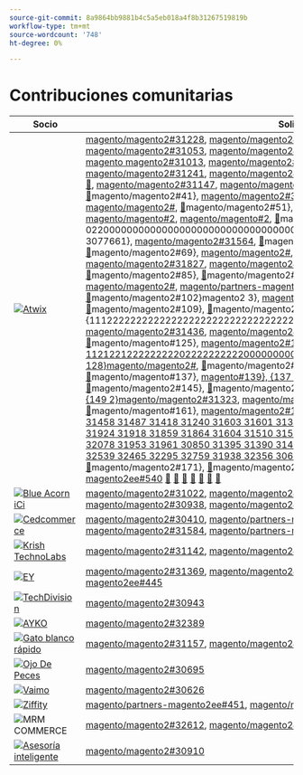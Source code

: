 ```yaml
---
source-git-commit: 8a9864bb9881b4c5a5eb018a4f8b31267519819b
workflow-type: tm+mt
source-wordcount: '748'
ht-degree: 0%

---
```

# Contribuciones comunitarias

| Socio | Solicitudes de extracción | Problemas relacionados con GitHub |
| ------- | ------- | ------- |
| <a target="_blank" href="https://partners.magento.com/portal/directory/?query=Atwix"><img alt="Atwix" src="https://avatars.githubusercontent.com/t/2617739?s=400&v=4"></a> | [magento/magento2#31228](https://github.com/magento/magento2/pull/31228), [magento/magento2#31025](https://github.com/magento/magento2/pull/31025), [magento/magento2#30996](https://github.com/magento/magento2/pull/30996), [magento/magento2#31128](https://github.com/magento/magento2/pull/31128), [magento/magento2#31053](https://github.com/magento/magento2/pull/31053), [magento/magento2#30837](https://github.com/magento/magento2/pull/30837), [magento/magento2#31433](https://github.com/magento/magento2/pull/31433), [magento/magento2#31079](https://github.com/magento/magento2/pull/31079), [magento magento2#31013](https://github.com/magento/magento2/pull/31013), [magento/magento2#31261](https://github.com/magento/magento2/pull/31261), [magento/magento2#31016](https://github.com/magento/magento2/pull/31016), [magento/magento2#30986](https://github.com/magento/magento2/pull/30986), [magento/magento2#31241](https://github.com/magento/magento2/pull/31241), [magento/magento2#31243](https://github.com/magento/magento2/pull/31243), [magento/magento2#31221](https://github.com/magento/magento2/pull/31221), [magento/magento2#31123](https://github.com/magento/magento2/pull/30776) [&#128279;](https://github.com/magento/magento2/pull/31123), [magento/magento2#31147](https://github.com/magento/magento2/pull/31147), [magento/magento2#31097](https://github.com/magento/magento2/pull/31097), [magento/magento#31287](https://github.com/magento/magento2/pull/31287), [magento/magento#31099](https://github.com/magento/magento2/pull/31099), [&#128279;](https://github.com/magento/magento2/pull/31634)magento/magento2#41&rbrace;, [magento/magento2#31420](https://github.com/magento/magento2/pull/31320), [magento/magento2#45&rbrace;, ](https://github.com/magento/magento2/pull/31420),  6&rbrace;magento/magento2#31320[&#128279;](https://github.com/magento/magento2/pull/31564), [magento/magento2#](https://github.com/magento/magento2/pull/31827), [&#128279;](https://github.com/magento/magento2/issues/31575)magento/magento2#51&rbrace;, [&#128279;](https://github.com/magento/magento2/pull/30623)magento/magento#53&rbrace;, [magento/magento#2, ](https://github.com/magento/magento2/pull/31436), [magento/magento#2](https://github.com/magento/magento2/pull/31371), [magento/magento#2](https://github.com/magento/magento2/pull/31323), [&#128279;](https://github.com/magento/magento2/pull/32356)magento/magento#magento2 2 02200000000000000000000000000000000000000000000000000000000000000000000000000 3077661&rbrace;, [magento/magento2#31564](https://github.com/magento/magento2/pull/31009), [&#128279;](https://github.com/magento/magento2/pull/32465)magento/magento2#65&rbrace;, [&#128279;](https://github.com/magento/magento2/pull/32539)magento/magento2#67&rbrace;, [&#128279;](https://github.com/magento/magento2/pull/32353)magento/magento2#69&rbrace;, [magento/magento2#](https://github.com/magento/magento2/pull/31487), [&#128279;](https://github.com/magento/magento2/pull/32517)magento/magento2#73&rbrace;, [&#128279;](https://github.com/magento/magento2/pull/32524)magento/magento2#75&rbrace;magento2&rbrace;, [magento/magento2#31827](https://github.com/magento/magento2/pull/31603), [magento/magento2#](https://github.com/magento/magento2/pull/31601), [&#128279;](https://github.com/magento/magento2/pull/32477)magento/magento2#81&rbrace;, [&#128279;](https://github.com/magento/magento2/pull/32467)magento/magento2#83&rbrace;, [&#128279;](https://github.com/magento/magento2/pull/31395)magento/magento2#85&rbrace;, [&#128279;](https://github.com/magento/magento2/pull/30850)magento/magento2#87&rbrace;, [magento/magento2#89&rbrace;, {90 magento/magento2#31592](https://github.com/magento/magento2/pull/31788), [magento/magento2#](https://github.com/magento/magento2/pull/29047), [magento/partners-magento2ee#280](https://github.com/magento/partners-magento2ee/pull/280), [&#128279;](https://github.com/magento/magento2/pull/31961)magento/magento2#97}, [magento/magento2#](https://github.com/magento/magento2/pull/31936), [&#128279;](https://github.com/magento/magento2/pull/31953)magento/magento2#102&rbrace;magento2 3&rbrace;, [magento/magento2#31634](https://github.com/magento/magento2/pull/31859), [&#128279;](https://github.com/magento/magento2/pull/31569)magento/magento2#107&rbrace;, [&#128279;](https://github.com/magento/magento2/pull/31568)magento/magento2#109&rbrace;, [&#128279;](https://github.com/magento/magento2/pull/31164)magento/magento2#111&rbrace;, [&#128279;](https://github.com/magento/magento2/pull/31507)magento/magento2#13&rbrace;, [&#128279;](https://github.com/magento/magento2/pull/31502)magento/magento2#1115&rbrace;, {111222222222222222222222222222222222222222222222222222222222222222222222222222222222, [magento/magento2#31436](https://github.com/magento/magento2/pull/31488), [magento/magento2#](https://github.com/magento/magento2/pull/31454), [&#128279;](https://github.com/magento/magento2/pull/31512)magento/magento2#121}, [&#128279;](https://github.com/magento/magento2/pull/31510)magento/magento2#123&rbrace;, [&#128279;](https://github.com/magento/magento2/pull/31604)magento/magento#125&rbrace;, [magento/magento2#127&rbrace;, {127 11212212222222220222222222200000000000000000000000000000000000000000000000000000 128}magento/magento2#](https://github.com/magento/magento2/pull/31851), [&#128279;](https://github.com/magento/magento2/pull/31864)magento/magento2#131&rbrace;, [&#128279;](https://github.com/magento/magento2/pull/31924)magento/magento2#133&rbrace;, [&#128279;](https://github.com/magento/magento2/pull/31776)magento/magento#135&rbrace;, [&#128279;](https://github.com/magento/magento2/pull/31449)magento/magento#137&rbrace;, [magento#139&rbrace;, {137 231371 40}magento/magento2#](https://github.com/magento/magento2/pull/31390), [&#128279;](https://github.com/magento/magento2/pull/31508)magento/magento2#143&rbrace;, [&#128279;](https://github.com/magento/magento2/pull/31247)magento/magento2#145&rbrace;, [&#128279;](https://github.com/magento/magento2/pull/31394)magento/magento2#147&rbrace;, [&#128279;](https://github.com/magento/magento2/pull/31240)magento/magento2#149&rbrace;, [magento/magento2#151&rbrace;, {149 2}magento/magento2#31323](https://github.com/magento/magento2/pull/32463), [magento/magento2#](https://github.com/magento/magento2/pull/32498), [&#128279;](https://github.com/magento/magento2/pull/31418)magento#157&rbrace;, [&#128279;](https://github.com/magento/magento2/pull/31458)magento/magento2#159&rbrace;, [&#128279;](https://github.com/magento/magento2/pull/31452)magento/magento#161&rbrace;, [magento/magento2#164&rbrace;, {16331057 {164 magento/magento2#31009 31595 31452 31458 31487 31418 31240 31603 31601 31394 31247 31508 31449 31776 31788 29047 32071 31936 31924 31918 31859 31864 31604 31510 31512 31502 31488 31454 31507 31164 31568 31569 31851 32078 31953 31961 30850 31395 31390 31451 32467 32477 32524 32517 32463 32498 32288 32353 32539 32465 32295 32759 31938 32356 30623](https://github.com/magento/magento2/pull/32295), [magento/magento2#](https://github.com/magento/magento2/pull/32759), [&#128279;](https://github.com/magento/magento2/pull/31595)magento/magento2#169}, [&#128279;](https://github.com/magento/magento2/pull/31057)magento/magento2#171}, [&#128279;](https://github.com/magento/magento2/pull/31592)magento/magento2#173&rbrace;, [magento/partners-magento#539](https://github.com/magento/partners-magento2ee/pull/539), , [magento/partners-magento2ee#540](https://github.com/magento/partners-magento2ee/pull/540) [&#128279;](https://github.com/magento/magento2/pull/32071) [&#128279;](https://github.com/magento/magento2/pull/31918) [&#128279;](https://github.com/magento/magento2/pull/32078) [&#128279;](https://github.com/magento/magento2/pull/31451) [&#128279;](https://github.com/magento/magento2/pull/32288) [&#128279;](https://github.com/magento/magento2/pull/31938) [&#128279;](https://github.com/magento/magento2/issues/31129) | [magento/magento2#31233](https://github.com/magento/magento2/issues/31233), [magento/magento2#31031](https://github.com/magento/magento2/issues/31031), [magento/magento2#31056](https://github.com/magento/magento2/issues/31056), [magento/magento2#31130](https://github.com/magento/magento2/issues/31130), [magento/magento2#31074](https://github.com/magento/magento2/issues/31074), [magento/magento2#30858](https://github.com/magento/magento2/issues/30858), [magento/magento2#31438](https://github.com/magento/magento2/issues/31438), [magento/magento2#31160](https://github.com/magento/magento2/issues/31160), [magento magento2#31034](https://github.com/magento/magento2/issues/31034), [magento/magento2#31168](https://github.com/magento/magento2/issues/31168), [magento/magento2#31033](https://github.com/magento/magento2/issues/31033), [magento/magento2#31039](https://github.com/magento/magento2/issues/31039), [magento/magento2#31250](https://github.com/magento/magento2/issues/31250), [magento/magento2#31249](https://github.com/magento/magento2/issues/31249), [magento/magento2#31234](https://github.com/magento/magento2/issues/31234), [magento/magento2#31129](https://github.com/magento/magento2/issues/30784) , [magento/magento2#31153](https://github.com/magento/magento2/issues/31153), [magento/magento2#31132](https://github.com/magento/magento2/issues/31132), [magento/magento#31290](https://github.com/magento/magento2/issues/31290), [magento/magento#31131](https://github.com/magento/magento2/issues/31131), [&#128279;](https://github.com/magento/magento2/issues/31628)magento/magento2#41&rbrace;, [magento/magento2#31440](https://github.com/magento/magento2/issues/31327), [magento/magento2#45&rbrace;, ](https://github.com/magento/magento2/issues/31440),  6&rbrace;magento/magento2#31327, [magento/magento2#](https://github.com/magento/magento2/issues/31844), magento/magento2#51&rbrace;, magento/magento#53&rbrace;, [magento/magento#2, ](https://github.com/magento/magento2/issues/31437), [magento/magento#2](https://github.com/magento/magento2/issues/31442), [magento/magento#2](https://github.com/magento/magento2/issues/31325), [&#128279;](https://github.com/magento/magento2/issues/29631)magento/magento#magento2 2 02200000000000000000000000000000000000000000000000000000000000000000000000000 3078461&rbrace;, [magento/magento2#31575](https://github.com/magento/magento2/issues/31036), [&#128279;](https://github.com/magento/magento2/issues/32577)magento/magento2#65&rbrace;, [&#128279;](https://github.com/magento/magento2/issues/32568)magento/magento2#67&rbrace;, [&#128279;](https://github.com/magento/magento2/issues/32279)magento/magento2#69&rbrace;, [magento/magento2#](https://github.com/magento/magento2/issues/31521), [&#128279;](https://github.com/magento/magento2/issues/32379)magento/magento2#73&rbrace;, [&#128279;](https://github.com/magento/magento2/issues/32507)magento/magento2#75&rbrace;magento2&rbrace;, [magento/magento2#31844](https://github.com/magento/magento2/issues/31624), [magento/magento2#](https://github.com/magento/magento2/issues/31626), [&#128279;](https://github.com/magento/magento2/issues/32518)magento/magento2#81&rbrace;, [&#128279;](https://github.com/magento/magento2/issues/32583)magento/magento2#83&rbrace;, [&#128279;](https://github.com/magento/magento2/issues/32504)magento/magento2#85&rbrace;, [&#128279;](https://github.com/magento/magento2/issues/30855)magento/magento2#87&rbrace;, [magento/magento2#89&rbrace;, {90 magento/magento2#](https://github.com/magento/magento2/issues/28522), [magento/partners-magento2ee#](https://github.com/magento/partners-magento2ee/issues/28586), [&#128279;](https://github.com/magento/magento2/issues/31962)magento/partners-magento2ee#95}, [&#128279;](https://github.com/magento/magento2/issues/31954)magento/partners-magento2ee#97&rbrace;, [&#128279;](https://github.com/magento/magento2/issues/31574)magento/partners-magento2ee#99&rbrace;, [magento/magento2#](https://github.com/magento/magento2/issues/32072), [magento/magento2#102 ](https://github.com/magento/magento2/issues/31937), [magento/magento2#31628](https://github.com/magento/magento2/issues/31902), [&#128279;](https://github.com/magento/magento2/issues/31075)magento/magento2#107&rbrace;, [&#128279;](https://github.com/magento/magento2/issues/31517)magento/magento2#109&rbrace;, [&#128279;](https://github.com/magento/magento2/issues/31520)magento/magento2#111&rbrace;, [&#128279;](https://github.com/magento/magento2/issues/31515)magento/magento#112&rbrace;, [magento/magento#12 ](https://github.com/magento/magento2/issues/31514), [magento/magento2#](https://github.com/magento/magento2/issues/31519), [&#128279;](https://github.com/magento/magento2/issues/31623)magento/magento2#119&rbrace;, [&#128279;](https://github.com/magento/magento2/issues/31865)magento/magento2#121&rbrace;, [&#128279;](https://github.com/magento/magento2/issues/31860)magento/magento2#123&rbrace;, [magento/magento#22, ](https://github.com/magento/magento2/issues/31073)magento/magento#2 [&#128279;](https://github.com/magento/partners-magento2ee/issues/31561), [magento/magento2#](https://github.com/magento/magento2/issues/31852), [magento/magento2#](https://github.com/magento/magento2/issues/32079), [&#128279;](https://github.com/magento/partners-magento2ee/issues/31560)magento/magento2#133&rbrace;, [&#128279;](https://github.com/magento/magento2/issues/31801)magento/magento2#135&rbrace;, [&#128279;](https://github.com/magento/magento2/issues/31524)magento/magento2#138&rbrace;magento/magento2#139&rbrace;, [magento/magento2#31437](https://github.com/magento/magento2/issues/31523), [magento/magento2#](https://github.com/magento/magento2/issues/32505), [&#128279;](https://github.com/magento/magento2/issues/31516)magento/magento2#145&rbrace;, [&#128279;](https://github.com/magento/magento2/issues/31248)magento/magento2#147&rbrace;, [&#128279;](https://github.com/magento/magento2/issues/31403)magento/magento#149&rbrace;, [&#128279;](https://github.com/magento/magento2/issues/31251)magento/magento2#151&rbrace;, {1449 8222222222222222222222222222222222222222222222222222222222222222222222222222222[magento/magento2#31442 31325 31073 31036 31627 31632 31522 31521 31441 31251 31624 31626 31403 31248 31516 31524 31801 28522 28586 31435 31560 31561 32072 31937 31902 31860 31865 31623 31515 31514 31519 31520 31517 31075 31574 31573 31852 32079 31954 31962 30855 30645 31523 32505 32504 32583 32518 32507 32569 32502 32379 32279 32568 32506 32377 32577 29631 30210 32574 32928](https://github.com/magento/magento2/issues/32569), [magento/magento2#](https://github.com/magento/magento2/issues/32502), [&#128279;](https://github.com/magento/magento2/issues/31441)magento/magento2#157}, [&#128279;](https://github.com/magento/magento2/issues/31522)magento/magento#159&rbrace;, [magento/magento#161&rbrace;, ](https://github.com/magento/magento2/issues/31647)magento/magento2#163&rbrace;, {162 2000000000000000000000000000000000000000000000000000000000000000000000000000000[magento/magento2#](https://github.com/magento/magento2/issues/32377), [magento/magento2#4451](https://github.com/magento/magento2/issues/4451), [&#128279;](https://github.com/magento/magento2/issues/31632)magento/magento2#169}, [magento/magento2#171&rbrace;, ](https://github.com/magento/magento2/issues/30210)magento/magento2#172&rbrace;, [&#128279;](https://github.com/magento/magento2/issues/31627)magento/magento2002 1 75&rbrace;, [magento/partners-magento2ee#](https://github.com/magento/partners-magento2ee/issues/32928) [&#128279;](https://github.com/magento/partners-magento2ee/issues/31435) [&#128279;](https://github.com/magento/magento2/issues/31573) [&#128279;](https://github.com/magento/magento2/issues/30645) [&#128279;](https://github.com/magento/magento2/issues/32506) [&#128279;](https://github.com/magento/partners-magento2ee/issues/32574) |
| <a target="_blank" href="https://solutionpartners.adobe.com/s/directory/detail/blue+acorn+ici"><img alt="Blue Acorn iCi" src="https://avatars.githubusercontent.com/t/2916141?s=400&v=4"></a> | [magento/magento2#31022](https://github.com/magento/magento2/pull/31022), [magento/magento2#28926](https://github.com/magento/magento2/pull/28926), [magento/magento2#30992](https://github.com/magento/magento2/pull/30992), [magento/magento2#30881](https://github.com/magento/magento2/pull/30881), [magento/magento2#30938](https://github.com/magento/magento2/pull/30938), [magento/magento2#31621](https://github.com/magento/magento2/pull/31621) | [magento/magento2#30265](https://github.com/magento/magento2/issues/30265), [magento/magento2#29528](https://github.com/magento/magento2/issues/29528), [magento/magento2#30286](https://github.com/magento/magento2/issues/30286), [magento/magento2#30880](https://github.com/magento/magento2/issues/30880), [magento/magento2#29690](https://github.com/magento/magento2/issues/29690), [magento/magento2#27678](https://github.com/magento/magento2/issues/27678) |
| <a target="_blank" href="https://partners.magento.com/portal/directory/?query=Cedcommerce"><img alt="Cedcommerce" src="https://avatars.githubusercontent.com/t/3028824?s=400&v=4"></a> | [magento/magento2#30410](https://github.com/magento/magento2/pull/30410), [magento/partners-magento2ee#444](https://github.com/magento/partners-magento2ee/pull/444), [magento/magento2#31736](https://github.com/magento/magento2/pull/31736), [magento/magento2#31584](https://github.com/magento/magento2/pull/31584), [magento/partners-magento2ee#449](https://github.com/magento/partners-magento2ee/pull/449) | [magento/magento2#30424](https://github.com/magento/magento2/issues/30424), [magento/partners-magento2ee#31111](https://github.com/magento/partners-magento2ee/issues/31111), [magento/magento2#31660](https://github.com/magento/magento2/issues/31660), [magento/partners-magento2ee#31331](https://github.com/magento/partners-magento2ee/issues/31331) |
| <a target="_blank" href="https://solutionpartners.adobe.com/s/directory/detail/krish+technolabs"><img alt="Krish TechnoLabs" src="https://avatars.githubusercontent.com/t/2849637?s=400&v=4"></a> | [magento/magento2#31142](https://github.com/magento/magento2/pull/31142), [magento/magento2#29991](https://github.com/magento/magento2/pull/29991), [magento/magento2#31208](https://github.com/magento/magento2/pull/31208), [magento/magento2#29804](https://github.com/magento/magento2/pull/29804) | [magento/magento2#30911](https://github.com/magento/magento2/issues/30911), [magento/magento2#29936](https://github.com/magento/magento2/issues/29936), [magento/magento2#31188](https://github.com/magento/magento2/issues/31188), [magento/magento2#29365](https://github.com/magento/magento2/issues/29365), [magento/magento2#29805](https://github.com/magento/magento2/issues/29805) |
| <a target="_blank" href="https://partners.magento.com/portal/directory/?query=EY"><img alt="EY" src="https://avatars.githubusercontent.com/t/3415735?s=400&v=4"></a> | [magento/magento2#31369](https://github.com/magento/magento2/pull/31369), [magento/magento2#30615](https://github.com/magento/magento2/pull/30615), [magento/magento2#31490](https://github.com/magento/magento2/pull/31490), [magento/partners-magento2ee#445](https://github.com/magento/partners-magento2ee/pull/445) | [magento/magento2#4451](https://github.com/magento/magento2/issues/4451), [magento/magento2#29302](https://github.com/magento/magento2/issues/29302), [magento/partners-magento2ee#31196](https://github.com/magento/partners-magento2ee/issues/31196) |
| <a target="_blank" href="https://partners.magento.com/portal/directory/?query=TechDivision"><img alt="TechDivision" src="https://avatars.githubusercontent.com/t/2617775?s=400&v=4"></a> | [magento/magento2#30943](https://github.com/magento/magento2/pull/30943) | [magento/magento2#30936](https://github.com/magento/magento2/issues/30936) |
| <a target="_blank" href="https://partners.magento.com/portal/directory/?query=AYKO"><img alt="AYKO" src="https://avatars.githubusercontent.com/t/2841512?s=400&v=4"></a> | [magento/magento2#32389](https://github.com/magento/magento2/pull/32389) | [magento/magento2#32088](https://github.com/magento/magento2/issues/32088) |
| <a target="_blank" href="https://solutionpartners.adobe.com/s/directory/detail/fast+white+cat"><img alt="Gato blanco rápido" src="https://avatars.githubusercontent.com/t/3579504?s=400&v=4"></a> | [magento/magento2#31157](https://github.com/magento/magento2/pull/31157), [magento/magento2#31886](https://github.com/magento/magento2/pull/31886) | [magento/magento2#30724](https://github.com/magento/magento2/issues/30724), [magento/magento2#30471](https://github.com/magento/magento2/issues/30471) |
| <a target="_blank" href="https://partners.magento.com/portal/directory/?query=Fisheye"><img alt="Ojo De Peces" src="https://avatars.githubusercontent.com/t/3171724?s=400&v=4"></a> | [magento/magento2#30695](https://github.com/magento/magento2/pull/30695) | [magento/magento2#30788](https://github.com/magento/magento2/issues/30788) |
| <a target="_blank" href="https://partners.magento.com/portal/directory/?query=Vaimo"><img alt="Vaimo" src="https://avatars.githubusercontent.com/t/2617778?s=400&v=4"></a> | [magento/magento2#30626](https://github.com/magento/magento2/pull/30626) | [magento/magento2#30622](https://github.com/magento/magento2/issues/30622) |
| <a target="_blank" href="https://partners.magento.com/portal/directory/?query=Ziffity"><img alt="Ziffity" src="https://avatars.githubusercontent.com/t/3432500?s=400&v=4"></a> | [magento/partners-magento2ee#451](https://github.com/magento/partners-magento2ee/pull/451), [magento/magento2#31482](https://github.com/magento/magento2/pull/31482) | [magento/magento2#31557](https://github.com/magento/magento2/issues/31557) |
| <img alt="MRM COMMERCE" src="https://avatars.githubusercontent.com/t/3714179?s=400&v=4"></a> | [magento/magento2#32612](https://github.com/magento/magento2/pull/32612), [magento/magento2#32610](https://github.com/magento/magento2/pull/32610) | [magento/magento2#32578](https://github.com/magento/magento2/issues/32578), [magento/magento2#32658](https://github.com/magento/magento2/issues/32658) |
| <a target="_blank" href="https://solutionpartners.adobe.com/s/directory/detail/aligent+consulting"><img alt="Asesoría inteligente" src="https://avatars.githubusercontent.com/t/2686050?s=400&v=4"></a> | [magento/magento2#30910](https://github.com/magento/magento2/pull/30910) | [magento/magento2#30909](https://github.com/magento/magento2/issues/30909) |
